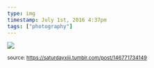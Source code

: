 ```yaml
---
type: img
timestamp: July 1st, 2016 4:37pm
tags: ["photography"]
---
```

<img src="https://saturdayxiii.github.io/media/146771734149.jpg"/>
      
      
  
<small>source: https://saturdayxiii.tumblr.com/post/146771734149</small>